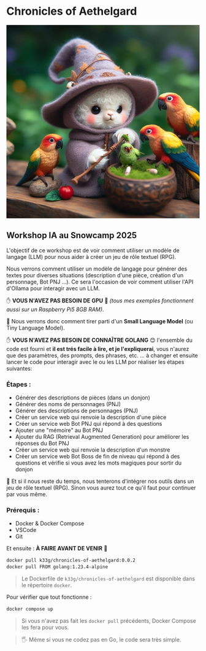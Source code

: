 # Chronicles of Aethelgard

![Chronicles of Aethelgard](chronicles.jpeg)

## Workshop IA au Snowcamp 2025

L'objectif de ce workshop est de voir comment utiliser un modèle de langage (LLM) pour nous aider à créer un jeu de rôle textuel (RPG).

Nous verrons comment utiliser un modèle de langage pour générer des textes pour diverses situations (description d'une pièce, création d'un personnage, Bot PNJ ...). Ce sera l'occasion de voir comment utiliser l'API d'Ollama pour interagir avec un LLM.

✋ **VOUS N'AVEZ PAS BESOIN DE GPU** 🎉 *(tous mes exemples fonctionnent aussi sur un Raspberry Pi5 8GB RAM)*. 

🐣 Nous verrons donc comment tirer parti d'un **Small Language Model** (ou Tiny Language Model).

✋ **VOUS N'AVEZ PAS BESOIN DE CONNAÎTRE GOLANG** 😊 l'ensemble du code est fourni et **il est trés facile à lire, et je l'expliquerai**, vous n'aurez que des paramètres, des prompts, des phrases, etc. ... à changer et ensuite lancer le code pour interagir avec le ou les LLM por réaliser les étapes suivantes:

### Étapes :

- Générer des descriptions de pièces (dans un donjon)
- Générer des noms de personnages (PNJ)
- Générer des descriptions de personnages (PNJ)
- Créer un service web qui renvoie la description d'une pièce
- Créer un service web Bot PNJ qui répond à des questions
- Ajouter une "mémoire" au Bot PNJ
- Ajouter du RAG (Retrieval Augmented Generation) pour améliorer les réponses du Bot PNJ
- Créer un service web qui renvoie la description d'un monstre
- Créer un service web Bot Boss de fin de niveau qui répond à des questions et vérifie si vous avez les mots magiques pour sortir du donjon

🍒 Et si il nous reste du temps, nous tenterons d'intégrer nos outils dans un jeu de rôle textuel (RPG). Sinon vous aurez tout ce qu'il faut pour continuer par vous même.

### Prérequis :

- Docker & Docker Compose
- VSCode
- Git

Et ensuite : **À FAIRE AVANT DE VENIR** 🙏

```bash
docker pull k33g/chronicles-of-aethelgard:0.0.2
docker pull FROM golang:1.23.4-alpine 
```

> Le Dockerfile de `k33g/chronicles-of-aethelgard` est disponible dans le répertoire `docker`.

Pour vérifier que tout fonctionne :

```bash
docker compose up
```
> Si vous n'avez pas fait les `docker pull` précédents, Docker Compose les fera pour vous.

> 🖐️ Même si vous ne codez pas en Go, le code sera très simple.